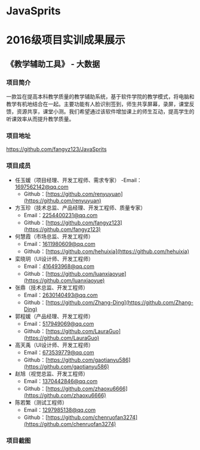 # JavaSprits

# 2016级项目实训成果展示 

## 《教学辅助工具》 - 大数据

### 项目简介

一款旨在提高本科教学质量的教学辅助系统，基于软件学院的教学模式，将电脑和教学有机地结合在一起。主要功能有人脸识别签到，师生共享屏幕，录屏，课堂反馈，资源共享，课堂小测。我们希望通过该软件增加课上的师生互动，提高学生的听课效率从而提升教学质量。


### 项目地址
https://github.com/fangyz123/JavaSprits

### 项目成员

- 任玉媛（项目经理、开发工程师、需求专家）
  -Email：[1697562142@qq.com](mailto:1697562142@qq.com) 
  - Github：[https://github.com/renyuyuan](https://github.com/renyuyuan)
- 方玉珍（技术总监、产品经理、开发工程师、质量专家）
  - Email：[2254400231@qq.com](mailto:2254400231@qq.com) 
  - Github：[https://github.com/fangyz123](https://github.com/fangyz123)
- 何慧霞（市场总监、开发工程师）
  - Email：[1611980609@qq.com](mailto:1611980609@qq.com)
  - Github：[https://github.com/hehuixia](https://github.com/hehuixia)
- 栾晓玥（UI设计师、开发工程师）
  - Email：[416493968@qq.com](mailto:416493968@qq.com)
  - Github：[https://github.com/luanxiaoyue](https://github.com/luanxiaoyue)
- 张鼎（技术总监、开发工程师）
  - Email：[2630140493@qq.com](mailto:2630140493@qq.com)
  - Github：[https://github.com/Zhang-Ding](https://github.com/Zhang-Ding)
- 郭程媛（产品经理、开发工程师）
  - Email：[517949069@qq.com](mailto:517949069@qq.com)
  - Github：[https://github.com/LauraGuo](https://github.com/LauraGuo)
- 高天禹（UI设计师、开发工程师）
  - Email：[673539779@qq.com](mailto:1673539779@qq.com)
  - Github：[https://github.com/gaotianyu586](https://github.com/gaotianyu586)
- 赵旭（视觉总监、开发工程师）
  - Email：[1370442846@qq.com](mailto:1370442846@qq.com)
  - Github：[https://github.com/zhaoxu6666](https://github.com/zhaoxu6666)
- 陈若繁（测试工程师）
  - Email：[1297985138@qq.com](mailto:1297985138@qq.com)
  - Github：[https://github.com/chenruofan3274](https://github.com/chenruofan3274)

### 项目截图


